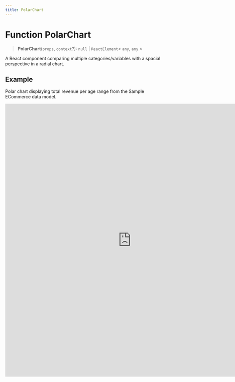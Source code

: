 ```yaml
---
title: PolarChart
---
```


# Function PolarChart

> **PolarChart**(`props`, `context`?): `null` \| `ReactElement`\< `any`, `any` \>

A React component comparing multiple categories/variables with a spacial perspective in a radial chart.

## Example

Polar chart displaying total revenue per age range from the Sample ECommerce data model.

<iframe
 src='https://csdk-playground.sisense.com/?example=charts%2Fpolar-chart&mode=docs'
 width=800
 height=870
 style='border:none;'
/>

Additional Polar Chart examples:

- [Area Polar Chart](https://csdk-playground.sisense.com/?example=charts%2Fpolar-chart-area)
- [Line Polar Chart](https://csdk-playground.sisense.com/?example=charts%2Fpolar-chart-line)

## Parameters

| Parameter | Type | Description |
| :------ | :------ | :------ |
| `props` | [`PolarChartProps`](../interfaces/interface.PolarChartProps.md) | Polar chart properties |
| `context`? | `any` | - |

## Returns

`null` \| `ReactElement`\< `any`, `any` \>

Polar Chart component
